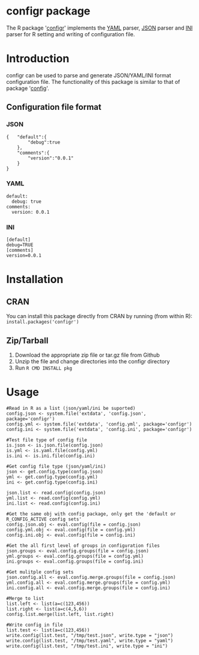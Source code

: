 configr package
==============

The R package '[configr](https://github.com/Miachol/configr)' implements the
[YAML](https://CRAN.R-project.org/package=yaml) parser, 
[JSON](https://CRAN.R-project.org/package=rjson) parser and 
[INI](https://CRAN.R-project.org/package=ini) parser for 
R setting and writing of configuration file.

# Introduction 

configr can be used to parse and generate JSON/YAML/INI format configuration file. 
The functionality of this package is similar to that of package '[config](https://CRAN.R-project.org/package=config)'.  

## Configuration file format

### JSON

	{   "default":{
	        "debug":true
	    },
	    "comments":{
	        "version":"0.0.1"
	    }
	}


### YAML

	default:
	  debug: true
	comments:
	  version: 0.0.1

### INI

	[default]
	debug=TRUE
	[comments]
	version=0.0.1


# Installation

## CRAN

You can install this package directly from CRAN by running (from within R):
`install.packages('configr')`

## Zip/Tarball

1. Download the appropriate zip file or tar.gz file from Github
2. Unzip the file and change directories into the configr directory
3. Run `R CMD INSTALL pkg`

# Usage


    #Read in R as a list (json/yaml/ini be suported)
    config.json <- system.file('extdata', 'config.json', package='configr')
    config.yml <- system.file('extdata', 'config.yml', package='configr')
	config.ini <- system.file('extdata', 'config.ini', package='configr')

    #Test file type of config file
    is.json <- is.json.file(config.json)
    is.yml <- is.yaml.file(config.yml)
    is.ini <- is.ini.file(config.ini)

    #Get config file type (json/yaml/ini)
    json <- get.config.type(config.json) 
    yml <- get.config.type(config.yml) 
    ini <- get.config.type(config.ini) 

	json.list <- read.config(config.json)
	yml.list <- read.config(config.yml)
	ini.list <- read.config(config.ini)
	
	#Get the same obj with config package, only get the 'default or R_CONFIG_ACTIVE config sets'
	config.json.obj <- eval.config(file = config.json)
	config.yml.obj <- eval.config(file = config.yml)
	config.ini.obj <- eval.config(file = config.ini)
	
	#Get the all first level of groups in configuration files
	json.groups <- eval.config.groups(file = config.json)
	yml.groups <- eval.config.groups(file = config.yml)
	ini.groups <- eval.config.groups(file = config.ini)
	
	#Get mulitple config sets
	json.config.all <- eval.config.merge.groups(file = config.json)
	yml.config.all <- eval.config.merge.groups(file = config.yml)
	ini.config.all <- eval.config.merge.groups(file = config.ini)
	
	#Merge to list
	list.left <- list(a=c(123,456))
	list.right <- list(a=c(4,5,6))
	config.list.merge(list.left, list.right)
	
	#Write config in file 
	list.test <- list(a=c(123,456))
	write.config(list.test, "/tmp/test.json", write.type = "json")
	write.config(list.test, "/tmp/test.yaml", write.type = "yaml")
	write.config(list.test, "/tmp/test.ini", write.type = "ini")
